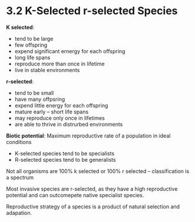 # 3.2 K-Selected r-selected Species

**K selected**:

* tend to be large
* few offspring
* expend significant ernergy for each offspring
* long life spans
* reproduce more than once in lifetime
* live in stable environments

**r-selected**:

* tend to be small
* have many offpsring
* expend little energy for each offspring
* mature early – short life spans
* may reproduce only once in lifetimes
* are able to thrive in distrurbed environments

**Biotic potential**: Maximum reproductive rate of a population in ideal conditions

* K-selected species tend to be specialists
* R-selected species tend to be generalists

Not all organisms are 100% k selected or 100% r selected – classification is a spectrum

Most invasive species are r-selected, as they have a high reproductive potential and can outcomepete native specialist species.

Reproductive strategy of a species is a product of natural selection and adapation.

